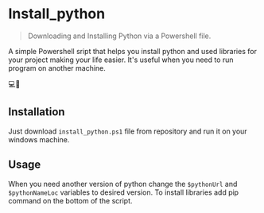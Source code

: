 # Install_python
> Downloading and Installing Python via a Powershell file.

A simple Powershell sript that helps you install python and used libraries for your project making your life easier. It's useful when you need to run program on another machine.

💻📖

## Installation

Just download `install_python.ps1` file from repository and run it on your windows machine.

## Usage

When you need another version of python change the `$pythonUrl` and `$pythonNameLoc` variables to desired version.
To install libraries add pip command on the bottom of the script.
